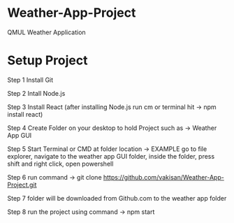 # Weather-App-Project
QMUL Weather Application

# Setup Project 
Step 1 Install Git

Step 2 Intall Node.js

Step 3 Install React (after installing Node.js run cm or terminal hit -> npm install react)

Step 4 Create Folder on your desktop to hold Project such as -> Weather App GUI

Step 5 Start Terminal or CMD at folder location -> EXAMPLE go to file explorer, navigate to the weather app GUI folder, inside the folder, press shift and right click, open powershell

Step 6 run command -> git clone https://github.com/vakisan/Weather-App-Project.git

Step 7 folder will be downloaded from Github.com to the weather app folder

Step 8 run the project using command -> npm start


